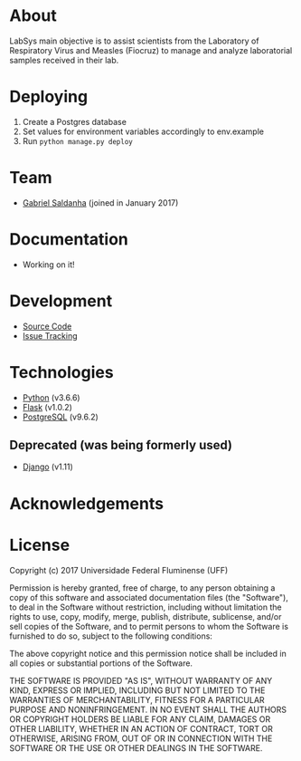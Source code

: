 # About

LabSys main objective is to assist scientists from the Laboratory of Respiratory Virus and Measles (Fiocruz) to manage and analyze laboratorial samples received in their lab.

# Deploying

1. Create a Postgres database
2. Set values for environment variables accordingly to env.example
3. Run `python manage.py deploy`

# Team

* [Gabriel Saldanha](https://github.com/gcrsaldanha) (joined in January 2017)

# Documentation

* Working on it!

# Development

* [Source Code](https://github.com/gems-uff/labsys)
* [Issue Tracking](https://github.com/gems-uff/labsys/issues)

# Technologies

* [Python](https://www.python.org) (v3.6.6)
* [Flask](http://flask.pocoo.org) (v1.0.2)
* [PostgreSQL](https://www.postgresql.org) (v9.6.2)

## Deprecated (was being formerly used)
* [Django](https://www.djangoproject.com) (v1.11)

# Acknowledgements


# License

Copyright (c) 2017 Universidade Federal Fluminense (UFF)

Permission is hereby granted, free of charge, to any person obtaining a copy of this software and associated documentation files (the "Software"), to deal in the Software without restriction, including without limitation the rights to use, copy, modify, merge, publish, distribute, sublicense, and/or sell copies of the Software, and to permit persons to whom the Software is furnished to do so, subject to the following conditions:

The above copyright notice and this permission notice shall be included in all copies or substantial portions of the Software.

THE SOFTWARE IS PROVIDED "AS IS", WITHOUT WARRANTY OF ANY KIND, EXPRESS OR IMPLIED, INCLUDING BUT NOT LIMITED TO THE WARRANTIES OF MERCHANTABILITY, FITNESS FOR A PARTICULAR PURPOSE AND NONINFRINGEMENT. IN NO EVENT SHALL THE AUTHORS OR COPYRIGHT HOLDERS BE LIABLE FOR ANY CLAIM, DAMAGES OR OTHER LIABILITY, WHETHER IN AN ACTION OF CONTRACT, TORT OR OTHERWISE, ARISING FROM, OUT OF OR IN CONNECTION WITH THE SOFTWARE OR THE USE OR OTHER DEALINGS IN THE SOFTWARE.
